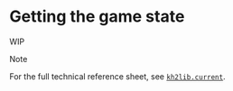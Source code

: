 # Getting the game state

WIP

> [!NOTE]
> For the full technical reference sheet, see [`kh2lib.current`][ref-game-state].

<!-- Reference links -->
[ref-game-state]: /docs/reference/kh2lib.md#game-state
